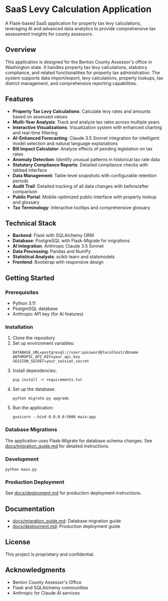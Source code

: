 # SaaS Levy Calculation Application

A Flask-based SaaS application for property tax levy calculations, leveraging AI and advanced data analytics to provide comprehensive tax assessment insights for county assessors.

## Overview

This application is designed for the Benton County Assessor's office in Washington state. It handles property tax levy calculations, statutory compliance, and related functionalities for property tax administration. The system supports data import/export, levy calculations, property lookups, tax district management, and comprehensive reporting capabilities.

## Features

- **Property Tax Levy Calculations**: Calculate levy rates and amounts based on assessed values
- **Multi-Year Analysis**: Track and analyze tax rates across multiple years
- **Interactive Visualizations**: Visualization system with enhanced charting and real-time filtering
- **AI-Enhanced Forecasting**: Claude 3.5 Sonnet integration for intelligent model selection and natural language explanations
- **Bill Impact Calculator**: Analyze effects of pending legislation on tax rates
- **Anomaly Detection**: Identify unusual patterns in historical tax rate data
- **Statutory Compliance Reports**: Detailed compliance checks with tabbed interface
- **Data Management**: Table-level snapshots with configurable retention periods
- **Audit Trail**: Detailed tracking of all data changes with before/after comparison
- **Public Portal**: Mobile-optimized public interface with property lookup and glossary
- **Tax Terminology**: Interactive tooltips and comprehensive glossary

## Technical Stack

- **Backend**: Flask with SQLAlchemy ORM
- **Database**: PostgreSQL with Flask-Migrate for migrations
- **AI Integration**: Anthropic Claude 3.5 Sonnet
- **Data Processing**: Pandas and NumPy
- **Statistical Analysis**: scikit-learn and statsmodels
- **Frontend**: Bootstrap with responsive design

## Getting Started

### Prerequisites

- Python 3.11
- PostgreSQL database
- Anthropic API key (for AI features)

### Installation

1. Clone the repository
2. Set up environment variables:
   ```
   DATABASE_URL=postgresql://user:password@localhost/dbname
   ANTHROPIC_API_KEY=your_api_key
   SESSION_SECRET=your_session_secret
   ```
3. Install dependencies:
   ```
   pip install -r requirements.txt
   ```
4. Set up the database:
   ```
   python migrate.py upgrade
   ```
5. Run the application:
   ```
   gunicorn --bind 0.0.0.0:5000 main:app
   ```

### Database Migrations

The application uses Flask-Migrate for database schema changes. See [docs/migration_guide.md](docs/migration_guide.md) for detailed instructions.

### Development

```
python main.py
```

### Production Deployment

See [docs/deployment.md](docs/deployment.md) for production deployment instructions.

## Documentation

- [docs/migration_guide.md](docs/migration_guide.md): Database migration guide
- [docs/deployment.md](docs/deployment.md): Production deployment guide

## License

This project is proprietary and confidential.

## Acknowledgments

- Benton County Assessor's Office
- Flask and SQLAlchemy communities
- Anthropic for Claude AI services